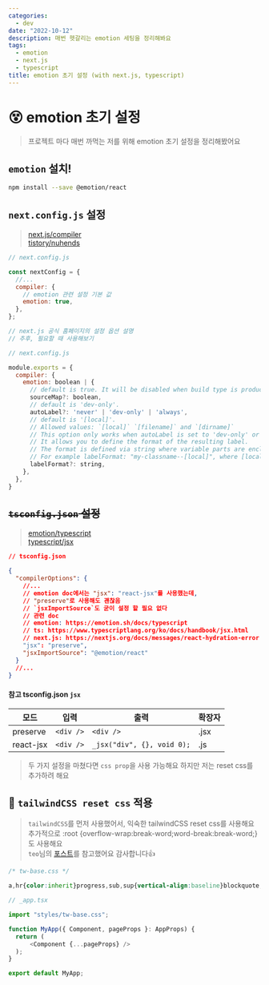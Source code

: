 ```yaml
---
categories:
  - dev
date: "2022-10-12"
description: 매번 헷갈리는 emotion 세팅을 정리해봐요
tags:
  - emotion
  - next.js
  - typescript
title: emotion 초기 설정 (with next.js, typescript)
---
```


# 😵 emotion 초기 설정

> 프로젝트 마다 매번 까먹는 저를 위해 emotion 초기 설정을 정리해봤어요

## `emotion` 설치!

```bash
npm install --save @emotion/react
```

## `next.config.js` 설정

> [next.js/compiler](https://nextjs.org/docs/advanced-features/compiler#emotion)  
> [tistory/nuhends](https://nuhends.tistory.com/124)

```js
// next.config.js

const nextConfig = {
  //...
  compiler: {
    // emotion 관련 설정 기본 값
    emotion: true,
  },
};
```

```js
// next.js 공식 홈페이지의 설정 옵션 설명
// 추후, 필요할 때 사용해보기

// next.config.js

module.exports = {
  compiler: {
    emotion: boolean | {
      // default is true. It will be disabled when build type is production.
      sourceMap?: boolean,
      // default is 'dev-only'.
      autoLabel?: 'never' | 'dev-only' | 'always',
      // default is '[local]'.
      // Allowed values: `[local]` `[filename]` and `[dirname]`
      // This option only works when autoLabel is set to 'dev-only' or 'always'.
      // It allows you to define the format of the resulting label.
      // The format is defined via string where variable parts are enclosed in square brackets [].
      // For example labelFormat: "my-classname--[local]", where [local] will be replaced with the name of the variable the result is assigned to.
      labelFormat?: string,
    },
  },
}
```

## <del>`tsconfig.json` 설정<del>

> [emotion/typescript](https://emotion.sh/docs/typescript)  
> [typescript/jsx](https://www.typescriptlang.org/ko/docs/handbook/jsx.html)

```json
// tsconfig.json

{
  "compilerOptions": {
    //...
    // emotion doc에서는 "jsx": "react-jsx"를 사용했는데,
    // "preserve"로 사용해도 괜찮음
    // `jsxImportSource`도 굳이 설정 할 필요 없다
    // 관련 doc
    // emotion: https://emotion.sh/docs/typescript
    // ts: https://www.typescriptlang.org/ko/docs/handbook/jsx.html
    // next.js: https://nextjs.org/docs/messages/react-hydration-error
    "jsx": "preserve",
    "jsxImportSource": "@emotion/react"
  }
  //...
}
```

#### 참고 tsconfig.json `jsx`

| 모드      | 입력      | 출력                       | 확장자 |
| --------- | --------- | -------------------------- | ------ |
| preserve  | `<div />` | `<div />`                  | .jsx   |
| react-jsx | `<div />` | `_jsx("div", {}, void 0);` | .js    |

> 두 가지 설정을 마쳤다면 `css prop`을 사용 가능해요
> 하지만 저는 reset css를 추가하려 해요

## 🎨 `tailwindCSS reset css` 적용
> `tailwindCSS`를 먼저 사용했어서, 익숙한 tailwindCSS reset css를 사용해요  
> 추가적으로 :root {overflow-wrap:break-word;word-break:break-word;}도 사용해요  
> `teo`님의 [포스트](https://velog.io/@teo/2022-CSS-Reset-%EB%8B%A4%EC%8B%9C-%EC%8D%A8%EB%B3%B4%EA%B8%B0)를 참고했어요 감사합니다👍

```css
/* tw-base.css */

a,hr{color:inherit}progress,sub,sup{vertical-align:baseline}blockquote,body,dd,dl,fieldset,figure,h1,h2,h3,h4,h5,h6,hr,menu,ol,p,pre,ul{margin:0}fieldset,legend,menu,ol,ul{padding:0}*,::after,::before{box-sizing:border-box;border-width:0;border-style:solid;border-color:theme("borderColor.DEFAULT", "currentColor")}::after,::before{--tw-content:""}html{line-height:1.5;-webkit-text-size-adjust:100%;-moz-tab-size:4;tab-size:4;font-family:theme( "fontFamily.sans", ui-sans-serif, system-ui, -apple-system, BlinkMacSystemFont, "Segoe UI", Roboto, "Helvetica Neue", Arial, "Noto Sans", sans-serif, "Apple Color Emoji", "Segoe UI Emoji", "Segoe UI Symbol", "Noto Color Emoji" )}body{line-height:inherit}hr{height:0;border-top-width:1px}abbr:where([title]){text-decoration:underline dotted}h1,h2,h3,h4,h5,h6{font-size:inherit;font-weight:inherit}a{text-decoration:inherit}b,strong{font-weight:bolder}code,kbd,pre,samp{font-family:theme( "fontFamily.mono", ui-monospace, SFMono-Regular, Menlo, Monaco, Consolas, "Liberation Mono", "Courier New", monospace );font-size:1em}small{font-size:80%}sub,sup{font-size:75%;line-height:0;position:relative}sub{bottom:-.25em}sup{top:-.5em}table{text-indent:0;border-color:inherit;border-collapse:collapse}button,input,optgroup,select,textarea{font-family:inherit;font-size:100%;line-height:inherit;color:inherit;margin:0;padding:0}button,select{text-transform:none}[type=button],[type=reset],[type=submit],button{-webkit-appearance:button;background-color:transparent;background-image:none}:-moz-focusring{outline:auto}:-moz-ui-invalid{box-shadow:none}::-webkit-inner-spin-button,::-webkit-outer-spin-button{height:auto}[type=search]{-webkit-appearance:textfield;outline-offset:-2px}::-webkit-search-decoration{-webkit-appearance:none}::-webkit-file-upload-button{-webkit-appearance:button;font:inherit}summary{display:list-item}menu,ol,ul{list-style:none}textarea{resize:vertical}input::placeholder,textarea::placeholder{opacity:1;color:theme("colors.gray.4", #9ca3af)}[role=button],button{cursor:pointer}:disabled{cursor:default}audio,canvas,embed,iframe,img,object,svg,video{display:block;vertical-align:middle}img,video{max-width:100%;height:auto}[hidden]{display:none}:root{overflow-wrap:break-word;word-break:break-word}
```

```typescript
// _app.tsx

import "styles/tw-base.css";

function MyApp({ Component, pageProps }: AppProps) {
  return (
      <Component {...pageProps} />
  );
}

export default MyApp;
```